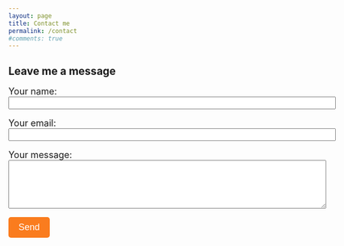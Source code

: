 ```yaml
---
layout: page
title: Contact me
permalink: /contact
#comments: true
---
```


<h2>Leave me a message </h2>

<!-- modify this form HTML and place wherever you want your form 
https://formspree.io/forms/xyyrlbba/integration
-->
<form action="https://formspree.io/f/xyyrlbba" method="POST">

  <div>
    <label for="name" style="font-size: 18px;">Your name:</label><br>
    <input type="name" id="name" name="name" style="width: 650px; height: 25px;" ><br>
    <br>
  </div>
  <div>
    <label for="email" style="font-size: 18px;">Your email:</label><br>
    <input type="email" id="email" name="email" style="width: 650px; height: 25px;" ><br>
    <br>
  </div>
  <div>
    <label for="message" style="font-size: 18px;">Your message:</label><br>
    <textarea id="message" name="message" rows="6" cols="76"></textarea><br>
  </div>
  <!-- your other form fields go here -->
  <div>
    <br>
        <button type="submit" style="font-size: 18px; padding: 10px 20px; background-color: #fa7c1e; color: white; border: none; border-radius: 5px;">Send</button>

  </div>
</form>
